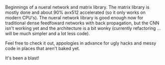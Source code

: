 Beginnings of a nueral network and matrix library. The matrix library is mostly done and about 90% avx512 accelerated (so it only works on modern CPU's). The nueral network library is good enough now for traditional dense feedfoward networks with back propagation, but the CNN isn't working yet and the architecture is a bit wonky (currently refactoring ... will be much simpler and a lot less code).

Feel free to check it out, appologies in advance for ugly hacks and messy code in places that aren't baked yet.

It's been a blast!
